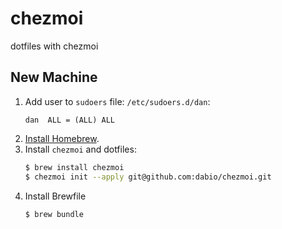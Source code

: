 # chezmoi

dotfiles with chezmoi

## New Machine

1. Add user to `sudoers` file: `/etc/sudoers.d/dan`:
   ~~~
   dan	ALL = (ALL) ALL
   ~~~
2. [Install Homebrew](https://brew.sh).
3. Install `chezmoi` and dotfiles:
   ~~~bash
   $ brew install chezmoi
   $ chezmoi init --apply git@github.com:dabio/chezmoi.git
   ~~~
4. Install Brewfile
   ~~~bash
   $ brew bundle
   ~~~
